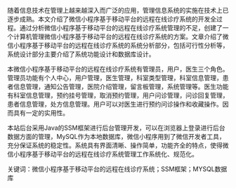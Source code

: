 随着信息技术在管理上越来越深入而广泛的应用，管理信息系统的实施在技术上已逐步成熟。本文介绍了微信小程序基于移动平台的远程在线诊疗系统的开发全过程。通过分析微信小程序基于移动平台的远程在线诊疗系统管理的不足，创建了一个计算机管理微信小程序基于移动平台的远程在线诊疗系统的方案。文章介绍了微信小程序基于移动平台的远程在线诊疗系统的系统分析部分，包括可行性分析等，系统设计部分主要介绍了系统功能设计和数据库设计。

本微信小程序基于移动平台的远程在线诊疗系统有管理员，用户，医生三个角色。管理员功能有个人中心，用户管理，医生管理，科室类型管理，科室信息管理，患者信息管理，通知公告管理，医院介绍管理，留言板管理，系统管理等。医生功能有科室信息管理，预约挂号管理，取消预约管理，用户问诊管理，问诊回复管理，患者信息管理，处方信息管理。用户可以对医生进行预约问诊操作和收藏操作。因而具有一定的实用性。

本站后台采用Java的SSM框架进行后台管理开发，可以在浏览器上登录进行后台数据方面的管理，MySQL作为本地数据库，微信小程序用到了微信开发者工具，充分保证系统的稳定性。系统具有界面清晰、操作简单，功能齐全的特点，使得微信小程序基于移动平台的远程在线诊疗系统管理工作系统化、规范化。

关键词：微信小程序基于移动平台的远程在线诊疗系统；SSM框架；MYSQL数据库
